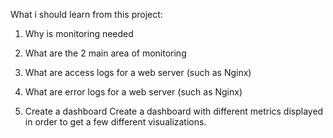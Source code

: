 What i  should learn from this project:

1. Why is monitoring needed
2. What are the 2 main area of monitoring
3. What are access logs for a web server (such as Nginx)
4. What are error logs for a web server (such as Nginx)

5. Create a dashboard
Create a dashboard with different metrics displayed in order to get a few different visualizations.

